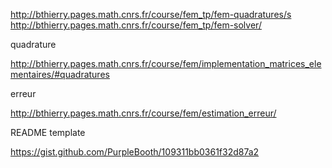 http://bthierry.pages.math.cnrs.fr/course/fem_tp/fem-quadratures/s
http://bthierry.pages.math.cnrs.fr/course/fem_tp/fem-solver/

quadrature

http://bthierry.pages.math.cnrs.fr/course/fem/implementation_matrices_elementaires/#quadratures

erreur

http://bthierry.pages.math.cnrs.fr/course/fem/estimation_erreur/

README template

https://gist.github.com/PurpleBooth/109311bb0361f32d87a2
